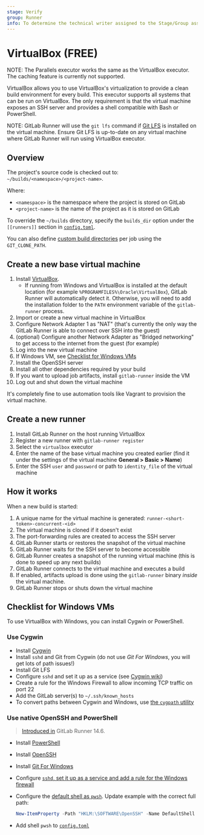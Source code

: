 ```yaml
---
stage: Verify
group: Runner
info: To determine the technical writer assigned to the Stage/Group associated with this page, see https://about.gitlab.com/handbook/product/ux/technical-writing/#assignments
---
```


# VirtualBox **(FREE)**

NOTE:
The Parallels executor works the same as the VirtualBox executor. The
caching feature is currently not supported.

VirtualBox allows you to use VirtualBox's virtualization to provide a clean
build environment for every build. This executor supports all systems that can
be run on VirtualBox. The only requirement is that the virtual machine exposes
an SSH server and provides a shell compatible with Bash or PowerShell.

NOTE:
GitLab Runner will use the `git lfs` command if [Git LFS](https://git-lfs.github.com) is installed on the virtual machine.
Ensure Git LFS is up-to-date on any virtual machine where GitLab Runner will run using VirtualBox executor.

## Overview

The project's source code is checked out to: `~/builds/<namespace>/<project-name>`.

Where:

- `<namespace>` is the namespace where the project is stored on GitLab
- `<project-name>` is the name of the project as it is stored on GitLab

To override the `~/builds` directory, specify the `builds_dir` option under
the `[[runners]]` section in
[`config.toml`](../configuration/advanced-configuration.md).

You can also define
[custom build directories](https://docs.gitlab.com/ee/ci/yaml/index.html#custom-build-directories)
per job using the `GIT_CLONE_PATH`.

## Create a new base virtual machine

1. Install [VirtualBox](https://www.virtualbox.org).
   - If running from Windows and VirtualBox is installed at the
     default location (for example `%PROGRAMFILES%\Oracle\VirtualBox`),
     GitLab Runner will automatically detect it.
     Otherwise, you will need to add the installation folder to the `PATH` environment variable of the `gitlab-runner` process.
1. Import or create a new virtual machine in VirtualBox
1. Configure Network Adapter 1 as "NAT" (that's currently the only way the GitLab Runner is able to connect over SSH into the guest)
1. (optional) Configure another Network Adapter as "Bridged networking" to get access to the internet from the guest (for example)
1. Log into the new virtual machine
1. If Windows VM, see [Checklist for Windows VMs](#checklist-for-windows-vms)
1. Install the OpenSSH server
1. Install all other dependencies required by your build
1. If you want to upload job artifacts, install `gitlab-runner` inside the VM
1. Log out and shut down the virtual machine

It's completely fine to use automation tools like Vagrant to provision the
virtual machine.

## Create a new runner

1. Install GitLab Runner on the host running VirtualBox
1. Register a new runner with `gitlab-runner register`
1. Select the `virtualbox` executor
1. Enter the name of the base virtual machine you created earlier (find it under
   the settings of the virtual machine **General > Basic > Name**)
1. Enter the SSH `user` and `password` or path to `identity_file` of the
   virtual machine

## How it works

When a new build is started:

1. A unique name for the virtual machine is generated: `runner-<short-token>-concurrent-<id>`
1. The virtual machine is cloned if it doesn't exist
1. The port-forwarding rules are created to access the SSH server
1. GitLab Runner starts or restores the snapshot of the virtual machine
1. GitLab Runner waits for the SSH server to become accessible
1. GitLab Runner creates a snapshot of the running virtual machine (this is done
   to speed up any next builds)
1. GitLab Runner connects to the virtual machine and executes a build
1. If enabled, artifacts upload is done using the `gitlab-runner` binary *inside* the virtual machine.
1. GitLab Runner stops or shuts down the virtual machine

## Checklist for Windows VMs

To use VirtualBox with Windows, you can install Cygwin or PowerShell.

### Use Cygwin

- Install [Cygwin](https://cygwin.com/)
- Install `sshd` and Git from Cygwin (do not use *Git For Windows*, you will get lots of path issues!)
- Install Git LFS
- Configure `sshd` and set it up as a service (see [Cygwin wiki](https://cygwin.fandom.com/wiki/Sshd))
- Create a rule for the Windows Firewall to allow incoming TCP traffic on port 22
- Add the GitLab server(s) to `~/.ssh/known_hosts`
- To convert paths between Cygwin and Windows, use [the `cygpath` utility](https://cygwin.fandom.com/wiki/Cygpath_utility)

### Use native OpenSSH and PowerShell

> [Introduced in](https://gitlab.com/gitlab-org/gitlab-runner/-/merge_requests/3176) GitLab Runner 14.6.

- Install [PowerShell](https://docs.microsoft.com/en-us/powershell/scripting/install/installing-powershell-on-windows?view=powershell-7.2)
- Install [OpenSSH](https://docs.microsoft.com/en-us/windows-server/administration/openssh/openssh_install_firstuse)
- Install [Git For Windows](https://git-scm.com/)
- Configure [`sshd`, set it up as a service and add a rule for the Windows firewall](https://docs.microsoft.com/en-us/windows-server/administration/openssh/openssh_install_firstuse#start-and-configure-openssh-server)
- Configure the [default shell as `pwsh`](https://docs.microsoft.com/en-us/windows-server/administration/openssh/openssh_server_configuration#configuring-the-default-shell-for-openssh-in-windows). Update example with the correct full path:

  ```powershell
  New-ItemProperty -Path "HKLM:\SOFTWARE\OpenSSH" -Name DefaultShell -Value "$PSHOME\pwsh.exe" -PropertyType String -Force
  ```

- Add shell `pwsh` to [`config.toml`](../configuration/advanced-configuration.md)
